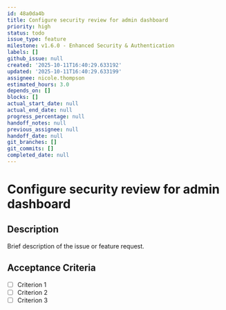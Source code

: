 ```yaml
---
id: 48a0da4b
title: Configure security review for admin dashboard
priority: high
status: todo
issue_type: feature
milestone: v1.6.0 - Enhanced Security & Authentication
labels: []
github_issue: null
created: '2025-10-11T16:40:29.633192'
updated: '2025-10-11T16:40:29.633199'
assignee: nicole.thompson
estimated_hours: 3.0
depends_on: []
blocks: []
actual_start_date: null
actual_end_date: null
progress_percentage: null
handoff_notes: null
previous_assignee: null
handoff_date: null
git_branches: []
git_commits: []
completed_date: null
---
```


# Configure security review for admin dashboard

## Description

Brief description of the issue or feature request.

## Acceptance Criteria

- [ ] Criterion 1
- [ ] Criterion 2
- [ ] Criterion 3